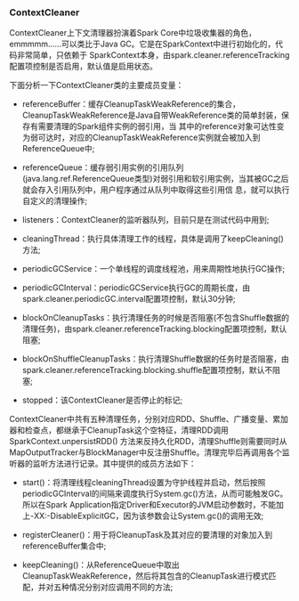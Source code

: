 ### ContextCleaner

ContextCleaner上下文清理器扮演着Spark Core中垃圾收集器的角色，emmmmm......可以类比于Java GC。它是在SparkContext中进行初始化的，代码非常简单，只依赖于
SparkContext本身，由spark.cleaner.referenceTracking配置项控制是否启用，默认值是启用状态。

下面分析一下ContextCleaner类的主要成员变量：
  * referenceBuffer：缓存CleanupTaskWeakReference的集合，CleanupTaskWeakReference是Java自带WeakReference类的简单封装，保存有需要清理的Spark组件实例的弱引用，当
  其中的reference对象可达性变为弱可达时，对应的CleanupTaskWeakReference实例就会被加入到ReferenceQueue中;

  * referenceQueue：缓存弱引用实例的引用队列(java.lang.ref.ReferenceQueue类型)对弱引用和软引用实例，当其被GC之后就会存入引用队列中，用户程序通过从队列中取得这些引用信
  息，就可以执行自定义的清理操作;

  * listeners：ContextCleaner的监听器队列，目前只是在测试代码中用到;

  * cleaningThread：执行具体清理工作的线程，具体是调用了keepCleaning()方法;

  * periodicGCService：一个单线程的调度线程池，用来周期性地执行GC操作;

  * periodicGCInterval：periodicGCService执行GC的周期长度，由spark.cleaner.periodicGC.interval配置项控制，默认30分钟;

  * blockOnCleanupTasks：执行清理任务的时候是否阻塞(不包含Shuffle数据的清理任务)，由spark.cleaner.referenceTracking.blocking配置项控制，默认阻塞;

  * blockOnShuffleCleanupTasks：执行清理Shuffle数据的任务时是否阻塞，由spark.cleaner.referenceTracking.blocking.shuffle配置项控制，默认不阻塞;

  * stopped：该ContextCleaner是否停止的标记;

ContextCleaner中共有五种清理任务，分别对应RDD、Shuffle、广播变量、累加器和检查点，都继承于CleanupTask这个空特征，清理RDD调用SparkContext.unpersistRDD()
方法来反持久化RDD，清理Shuffle则需要同时从MapOutputTracker与BlockManager中反注册Shuffle。清理完毕后再调用各个监听器的监听方法进行记录。其中提供的成员方法如下：
  * start()：将清理线程cleaningThread设置为守护线程并启动，然后按照periodicGCInterval的间隔来调度执行System.gc()方法，从而可能触发GC。
  所以在Spark Application指定Driver和Executor的JVM启动参数时，不能加上-XX:-DisableExplicitGC，因为该参数会让System.gc()的调用无效;

  * registerCleaner()：用于将CleanupTask及其对应的要清理的对象加入到referenceBuffer集合中;

  * keepCleaning()：从ReferenceQueue中取出CleanupTaskWeakReference，然后将其包含的CleanupTask进行模式匹配，并对五种情况分别对应调用不同的方法;